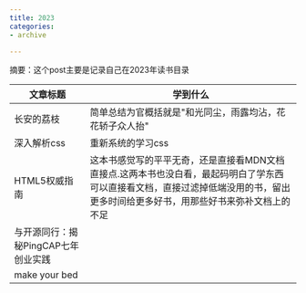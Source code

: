 ```yaml
---
title: 2023
categories: 
- archive

---
```


摘要：这个post主要是记录自己在2023年读书目录

<!--more -->

| 文章标题 | 学到什么 |
|-----------|-------------|
|长安的荔枝|简单总结为官概括就是"和光同尘，雨露均沾，花花轿子众人抬"|
|深入解析css|重新系统的学习css|
|HTML5权威指南|这本书感觉写的平平无奇，还是直接看MDN文档直接点.这两本书也没白看，最起码明白了学东西可以直接看文档，直接过滤掉低端没用的书，留出更多时间给更多好书，用那些好书来弥补文档上的不足|
|与开源同行：揭秘PingCAP七年创业实践||
|make your bed||

